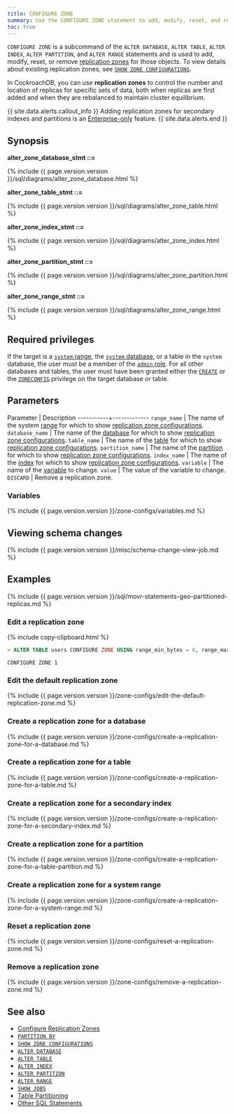 ```yaml
---
title: CONFIGURE ZONE
summary: Use the CONFIGURE ZONE statement to add, modify, reset, and remove replication zones.
toc: true
---
```


`CONFIGURE ZONE` is a subcommand of the `ALTER DATABASE`, `ALTER TABLE`, `ALTER INDEX`, `ALTER PARTITION`, and `ALTER RANGE` statements and is used to add, modify, reset, or remove [replication zones](configure-replication-zones.html) for those objects. To view details about existing replication zones, see [`SHOW ZONE CONFIGURATIONS`](show-zone-configurations.html).

In CockroachDB, you can use **replication zones** to control the number and location of replicas for specific sets of data, both when replicas are first added and when they are rebalanced to maintain cluster equilibrium.

{{ site.data.alerts.callout_info }}
Adding replication zones for secondary indexes and partitions is an [Enterprise-only](enterprise-licensing.html) feature.
{{ site.data.alerts.end }}

## Synopsis

**alter_zone_database_stmt ::=**

<div class="horizontal-scroll">
{%  include {{  page.version.version  }}/sql/diagrams/alter_zone_database.html %}
</div>

**alter_zone_table_stmt ::=**

<div class="horizontal-scroll">
{%  include {{  page.version.version  }}/sql/diagrams/alter_zone_table.html %}
</div>

**alter_zone_index_stmt ::=**

<div class="horizontal-scroll">
{%  include {{  page.version.version  }}/sql/diagrams/alter_zone_index.html %}
</div>

**alter_zone_partition_stmt ::=**

<div class="horizontal-scroll">
{%  include {{  page.version.version  }}/sql/diagrams/alter_zone_partition.html %}
</div>

**alter_zone_range_stmt ::=**

<div class="horizontal-scroll">
{%  include {{  page.version.version  }}/sql/diagrams/alter_zone_range.html %}
</div>

## Required privileges

If the target is a [`system` range](#create-a-replication-zone-for-a-system-range), the [`system` database](show-databases.html#preloaded-databases), or a table in the `system` database, the user must be a member of the [`admin` role](authorization.html#create-and-manage-roles). For all other databases and tables, the user must have been granted either the [`CREATE`](grant.html#supported-privileges) or the [`ZONECONFIG`](grant.html#supported-privileges) privilege on the target database or table.

## Parameters

 Parameter | Description
-----------+-------------
`range_name` | The name of the system [range](architecture/overview.html#glossary) for which to show [replication zone configurations](configure-replication-zones.html).
`database_name` | The name of the [database](create-database.html) for which to show [replication zone configurations](configure-replication-zones.html).
`table_name` | The name of the [table](create-table.html) for which to show [replication zone configurations](configure-replication-zones.html).
`partition_name` | The name of the [partition](partitioning.html) for which to show [replication zone configurations](configure-replication-zones.html).
`index_name` | The name of the [index](indexes.html) for which to show [replication zone configurations](configure-replication-zones.html).
`variable` | The name of the [variable](#variables) to change.
`value` | The value of the variable to change.
`DISCARD` | Remove a replication zone.

### Variables

{%  include {{  page.version.version  }}/zone-configs/variables.md %}

## Viewing schema changes

{%  include {{  page.version.version  }}/misc/schema-change-view-job.md %}

## Examples

{%  include {{  page.version.version  }}/sql/movr-statements-geo-partitioned-replicas.md %}

### Edit a replication zone

{%  include copy-clipboard.html %}
~~~ sql
> ALTER TABLE users CONFIGURE ZONE USING range_min_bytes = 0, range_max_bytes = 90000, gc.ttlseconds = 89999, num_replicas = 4;
~~~

~~~
CONFIGURE ZONE 1
~~~

### Edit the default replication zone

{%  include {{  page.version.version  }}/zone-configs/edit-the-default-replication-zone.md %}

### Create a replication zone for a database

{%  include {{  page.version.version  }}/zone-configs/create-a-replication-zone-for-a-database.md %}

### Create a replication zone for a table

{%  include {{  page.version.version  }}/zone-configs/create-a-replication-zone-for-a-table.md %}

### Create a replication zone for a secondary index

{%  include {{  page.version.version  }}/zone-configs/create-a-replication-zone-for-a-secondary-index.md %}

### Create a replication zone for a partition

{%  include {{  page.version.version  }}/zone-configs/create-a-replication-zone-for-a-table-partition.md %}

### Create a replication zone for a system range

{%  include {{  page.version.version  }}/zone-configs/create-a-replication-zone-for-a-system-range.md %}

### Reset a replication zone

{%  include {{  page.version.version  }}/zone-configs/reset-a-replication-zone.md %}

### Remove a replication zone

{%  include {{  page.version.version  }}/zone-configs/remove-a-replication-zone.md %}

## See also

- [Configure Replication Zones](configure-replication-zones.html)
- [`PARTITION BY`](partition-by.html)
- [`SHOW ZONE CONFIGURATIONS`](show-zone-configurations.html)
- [`ALTER DATABASE`](alter-database.html)
- [`ALTER TABLE`](alter-table.html)
- [`ALTER INDEX`](alter-index.html)
- [`ALTER PARTITION`](alter-partition.html)
- [`ALTER RANGE`](alter-range.html)
- [`SHOW JOBS`](show-jobs.html)
- [Table Partitioning](partitioning.html)
- [Other SQL Statements](sql-statements.html)
